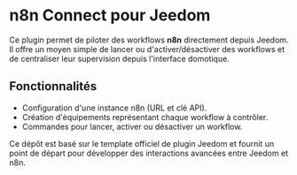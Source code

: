 # n8n Connect pour Jeedom

Ce plugin permet de piloter des workflows **n8n** directement depuis Jeedom. Il offre un moyen simple de lancer ou d'activer/désactiver des workflows et de centraliser leur supervision depuis l'interface domotique.

## Fonctionnalités

- Configuration d'une instance n8n (URL et clé API).
- Création d'équipements représentant chaque workflow à contrôler.
- Commandes pour lancer, activer ou désactiver un workflow.

Ce dépôt est basé sur le template officiel de plugin Jeedom et fournit un point de départ pour développer des interactions avancées entre Jeedom et n8n.
